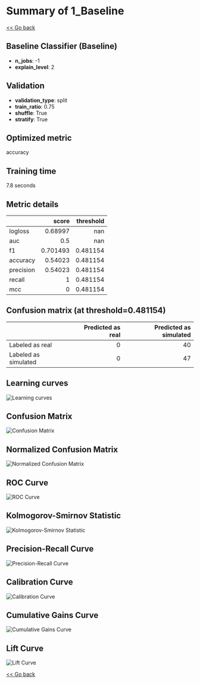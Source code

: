 # Summary of 1_Baseline

[<< Go back](../README.md)


## Baseline Classifier (Baseline)
- **n_jobs**: -1
- **explain_level**: 2

## Validation
 - **validation_type**: split
 - **train_ratio**: 0.75
 - **shuffle**: True
 - **stratify**: True

## Optimized metric
accuracy

## Training time

7.8 seconds

## Metric details
|           |    score |   threshold |
|:----------|---------:|------------:|
| logloss   | 0.68997  |  nan        |
| auc       | 0.5      |  nan        |
| f1        | 0.701493 |    0.481154 |
| accuracy  | 0.54023  |    0.481154 |
| precision | 0.54023  |    0.481154 |
| recall    | 1        |    0.481154 |
| mcc       | 0        |    0.481154 |


## Confusion matrix (at threshold=0.481154)
|                      |   Predicted as real |   Predicted as simulated |
|:---------------------|--------------------:|-------------------------:|
| Labeled as real      |                   0 |                       40 |
| Labeled as simulated |                   0 |                       47 |

## Learning curves
![Learning curves](learning_curves.png)
## Confusion Matrix

![Confusion Matrix](confusion_matrix.png)


## Normalized Confusion Matrix

![Normalized Confusion Matrix](confusion_matrix_normalized.png)


## ROC Curve

![ROC Curve](roc_curve.png)


## Kolmogorov-Smirnov Statistic

![Kolmogorov-Smirnov Statistic](ks_statistic.png)


## Precision-Recall Curve

![Precision-Recall Curve](precision_recall_curve.png)


## Calibration Curve

![Calibration Curve](calibration_curve_curve.png)


## Cumulative Gains Curve

![Cumulative Gains Curve](cumulative_gains_curve.png)


## Lift Curve

![Lift Curve](lift_curve.png)



[<< Go back](../README.md)
